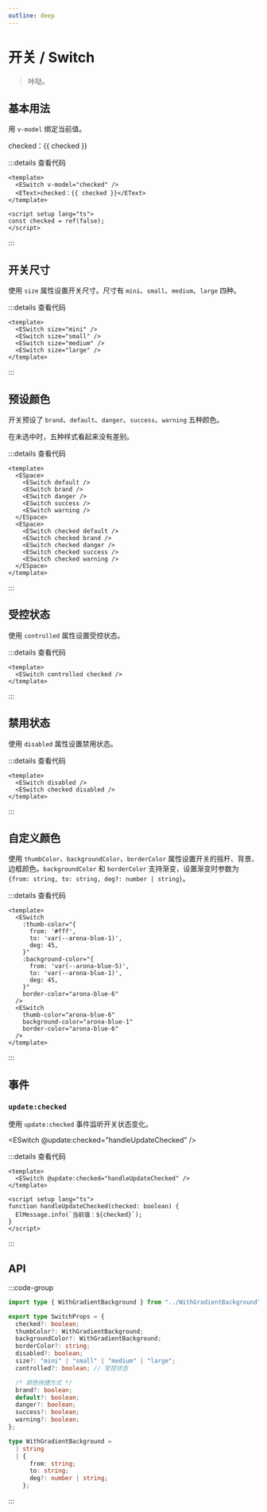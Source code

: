 ```yaml
---
outline: deep
---
```


# 开关 / Switch

> 咔哒。

## 基本用法

用 `v-model` 绑定当前值。

<script setup lang="ts">
import { ref } from 'vue';
import ESwitch from '@eden-design/components/ESwitch.vue';
import ESpace from '@eden-design/components/ESpace.vue';
import EText from '@eden-design/components/typography/EText.vue';
import { ElMessage } from 'element-plus';

const checked = ref(false);

function handleUpdateChecked(checked: boolean) {
  ElMessage.info(`当前值：${checked}`);
}
</script>

<ESpace align="center" padding="10" size="small" class="rounded-md border-1 border-solid border-[var(--arona-blue-6)]">
  <ESwitch v-model="checked" />
  <EText>checked：{{ checked }}</EText>
</ESpace>

:::details 查看代码

```vue
<template>
  <ESwitch v-model="checked" />
  <EText>checked：{{ checked }}</EText>
</template>

<script setup lang="ts">
const checked = ref(false);
</script>
```

:::

## 开关尺寸

使用 `size` 属性设置开关尺寸。尺寸有 `mini`、`small`、`medium`、`large` 四种。

<ESpace align="end" padding="10" size="small" class="rounded-md border-1 border-solid border-[var(--arona-blue-6)]">
  <ESwitch size="mini" />
  <ESwitch size="small" />
  <ESwitch size="medium" />
  <ESwitch size="large" />
</ESpace>

:::details 查看代码

```vue
<template>
  <ESwitch size="mini" />
  <ESwitch size="small" />
  <ESwitch size="medium" />
  <ESwitch size="large" />
</template>
```

:::

## 预设颜色

开关预设了 `brand`、`default`、`danger`、`success`、`warning` 五种颜色。

在未选中时，五种样式看起来没有差别。

<ESpace vertical padding="10" size="small" class="rounded-md border-1 border-solid border-[var(--arona-blue-6)]">
  <ESpace>
    <ESwitch default />
    <ESwitch brand />
    <ESwitch danger />
    <ESwitch success />
    <ESwitch warning />
  </ESpace>
  <ESpace>
    <ESwitch checked default />
    <ESwitch checked brand />
    <ESwitch checked danger />
    <ESwitch checked success />
    <ESwitch checked warning />
  </ESpace>
</ESpace>

:::details 查看代码

```vue
<template>
  <ESpace>
    <ESwitch default />
    <ESwitch brand />
    <ESwitch danger />
    <ESwitch success />
    <ESwitch warning />
  </ESpace>
  <ESpace>
    <ESwitch checked default />
    <ESwitch checked brand />
    <ESwitch checked danger />
    <ESwitch checked success />
    <ESwitch checked warning />
  </ESpace>
</template>
```

:::

## 受控状态

使用 `controlled` 属性设置受控状态。

<ESpace align="end" padding="10" size="small" class="rounded-md border-1 border-solid border-[var(--arona-blue-6)]">
  <ESwitch controlled checked/>
</ESpace>

:::details 查看代码

```vue
<template>
  <ESwitch controlled checked />
</template>
```

:::

## 禁用状态

使用 `disabled` 属性设置禁用状态。

<ESpace align="end" padding="10" size="small" class="rounded-md border-1 border-solid border-[var(--arona-blue-6)]">
  <ESwitch disabled />
  <ESwitch checked disabled />
</ESpace>

:::details 查看代码

```vue
<template>
  <ESwitch disabled />
  <ESwitch checked disabled />
</template>
```

:::

## 自定义颜色

使用 `thumbColor`、`backgroundColor`、`borderColor` 属性设置开关的摇杆、背景、边框颜色。`backgroundColor` 和 `borderColor` 支持渐变，设置渐变时参数为 `{from: string, to: string, deg?: number | string}`。

<ESpace align="end" padding="10" size="small" class="rounded-md border-1 border-solid border-[var(--arona-blue-6)]">
  <ESpace>
    <ESwitch
      :thumb-color="{
        from: '#fff',
        to: 'var(--arona-blue-1)',
        deg: 45,
      }"
      :background-color="{
        from: 'var(--arona-blue-5)',
        to: 'var(--arona-blue-1)',
        deg: 45,
      }"
      border-color="arona-blue-6"
    />
    <ESwitch
      thumb-color="arona-blue-6"
      background-color="arona-blue-1"
      border-color="arona-blue-6"
    />
  </ESpace>
</ESpace>

:::details 查看代码

```vue
<template>
  <ESwitch
    :thumb-color="{
      from: '#fff',
      to: 'var(--arona-blue-1)',
      deg: 45,
    }"
    :background-color="{
      from: 'var(--arona-blue-5)',
      to: 'var(--arona-blue-1)',
      deg: 45,
    }"
    border-color="arona-blue-6"
  />
  <ESwitch
    thumb-color="arona-blue-6"
    background-color="arona-blue-1"
    border-color="arona-blue-6"
  />
</template>
```

:::

## 事件

### `update:checked`

使用 `update:checked` 事件监听开关状态变化。

<ESpace
align="end"
padding="10"
size="small"
class="rounded-md border-1 border-solid border-[var(--arona-blue-6)]">
<ESwitch @update:checked="handleUpdateChecked" />
</ESpace>

:::details 查看代码

```vue
<template>
  <ESwitch @update:checked="handleUpdateChecked" />
</template>

<script setup lang="ts">
function handleUpdateChecked(checked: boolean) {
  ElMessage.info(`当前值：${checked}`);
}
</script>
```

:::

## API

:::code-group

```ts [SwitchProps.ts]
import type { WithGradientBackground } from "../WithGradientBackground";

export type SwitchProps = {
  checked?: boolean;
  thumbColor?: WithGradientBackground;
  backgroundColor?: WithGradientBackground;
  borderColor?: string;
  disabled?: boolean;
  size?: "mini" | "small" | "medium" | "large";
  controlled?: boolean; // 受控状态

  /* 颜色快捷方式 */
  brand?: boolean;
  default?: boolean;
  danger?: boolean;
  success?: boolean;
  warning?: boolean;
};

```

```ts [WithGradientBackground.ts]
type WithGradientBackground =
  | string
  | {
      from: string;
      to: string;
      deg?: number | string;
    };
```

:::
